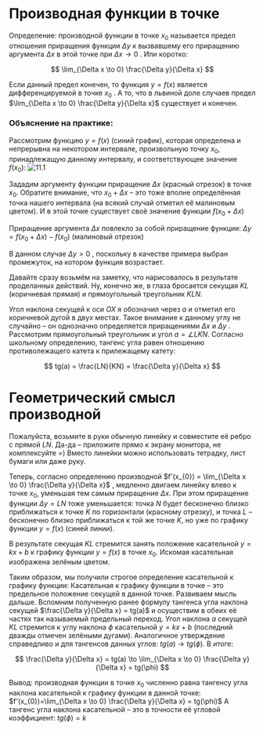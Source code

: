 # Производная функции в точке

Определение: производной функции в точке $x_{0}$ называется предел отношения приращения функции $Δy$ к вызвавшему его приращению аргумента $Δx$ в этой точке при $Δx → 0$ . Или коротко:

$$ 
\lim_{\Delta x \to 0} \frac{\Delta y}{\Delta x}
$$

Если данный предел конечен, то функция $y = f(x)$ является дифференцируемой в точке $x_{0}$ .  А то, что в львиной доле случаев предел $\lim_{\Delta x \to 0} \frac{\Delta y}{\Delta x}$ существует и конечен.

### Объяснение на практике:

Рассмотрим функцию $y = f(x)$ (синий график), которая определена и непрерывна на некотором интервале, произвольную точку $x_{0}$, принадлежащую данному интервалу, и соответствующее значение $f(x_{0})$:
<picture>
 <source media="(prefers-color-scheme: dark)" srcset="http://www.mathprofi.ru/i/opredelenie_proizvodnoi_smysl_proizvodnoi_clip_image081.jpg">
 <source media="(prefers-color-scheme: light)" srcset="http://www.mathprofi.ru/i/opredelenie_proizvodnoi_smysl_proizvodnoi_clip_image081.jpg">
 <img alt="11.1" src="http://www.mathprofi.ru/i/opredelenie_proizvodnoi_smysl_proizvodnoi_clip_image081.jpg">
</picture>

Зададим аргументу функции приращение $\Delta x$ (красный отрезок) в точке $x_{0}$. Обратите внимание, что $x_{0} + \Delta x$  – это тоже вполне определённая точка нашего интервала (на всякий случай отметил её малиновым цветом). И в этой точке существует своё значение функции $f(x_{0} + \Delta x)$

Приращение аргумента $\Delta x$ повлекло за собой приращение функции: $\Delta y = f(x_{0} + \Delta x) - f(x_{0})$  (малиновый отрезок)

В данном случае $\Delta y > 0$ , поскольку в качестве примера выбран промежуток, на котором функция возрастает.

Давайте сразу возьмём на заметку, что нарисовалось в результате проделанных действий. Ну, конечно же, в глаза бросается секущая $KL$ (коричневая прямая) и прямоугольный треугольник $KLN$.

Угол наклона секущей к оси $OX$ я обозначил через $a$  и отметил его коричневой дугой в двух местах. Такое внимание к данному углу не случайно – он однозначно определяется приращениями  $\Delta x$ и $\Delta y$ . Рассмотрим прямоугольный треугольник  и угол $a = \angle LKN$. Согласно школьному определению, тангенс угла равен отношению противолежащего катета к прилежащему катету: 


$$
tg(a) = \frac{LN}{KN} = \frac{\Delta y}{\Delta x}
$$

# Геометрический смысл производной

Пожалуйста, возьмите в руки обычную линейку и совместите её ребро с прямой $LN$. Да-да – приложите прямо к экрану монитора, не комплексуйте =) Вместо линейки можно использовать тетрадку, лист бумаги или даже руку.

Теперь, согласно определению производной $f'(x_{0}) = \lim_{\Delta x \to 0} \frac{\Delta y}{\Delta x}$ , медленно двигаем линейку влево к точке $x_{0}$, уменьшая тем самым приращение $\Delta x$. При этом приращение функции $\Delta y = LN$ тоже уменьшается: точка $N$ будет бесконечно близко приближаться к точке $K$ по горизонтали (красному отрезку), и точка $L$ – бесконечно близко приближаться к той же точке $K$, но уже по графику функции $y = f(x)$ (синей линии).

В результате секущая $KL$ стремится занять положение касательной $y = kx+b$ к графику функции $y = f(x)$ в точке $x_{0}$. Искомая касательная  изображена зелёным цветом.

Таким образом, мы получили строгое определение касательной к графику функции:
Касательная к графику функции в точке – это предельное положение секущей в данной точке.
Развиваем мысль дальше. Вспомним полученную ранее формулу тангенса угла наклона секущей $\frac{\Delta y}{\Delta x} = tg(a)$ и осуществим в обеих её частях так называемый предельный переход.
Угол наклона $a$ секущей $KL$ стремится к углу наклона $\phi$  касательной $y = kx + b$ (последний дважды отмечен зелёными дугами). Аналогичное утверждение справедливо и для тангенсов данных углов: $tg(a) \to tg(\phi)$. В итоге: 

$$
\frac{\Delta y}{\Delta x} = tg(a) \to \lim_{\Delta x \to 0} \frac{\Delta y}{\Delta x} = tg(\phi)
$$

Вывод: производная функции в точке $x_{0}$ численно равна тангенсу угла наклона касательной к графику функции в данной точке: $f'(x_{0})=\lim_{\Delta x \to 0} \frac{\Delta y}{\Delta x} = tg(\phi)$
А тангенс угла наклона касательной – это в точности её угловой коэффициент: $tg(\phi) = k$
